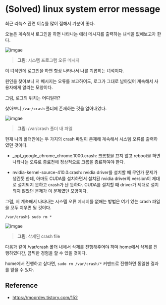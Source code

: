 (Solved) linux system error message
==

최근 리눅스 관련 이슈를 많이 접해서 기분이 좋다.

오늘은 계속해서 로그인을 하면 나타나는 에러 메시지를 출력하는 녀석을 없애보고자 한다.

![imgae](https://media.discordapp.net/attachments/633251365434687491/678246441927442472/image.png)
> __그림__: 시스템 프로그램 오류 메시지

이 녀석인데 로그인을 하면 항상 나타나서 나를 괴롭히는 녀석이다. 

원인을 찾아보니 저 메시지는 오류를 보고하여도, 로그가 그대로 남아있어 계속해서 사용자에게 알리는 모양이다.

그럼, 로그의 위치는 어디일까?

찾아보니 `/var/crash` 폴더에 존재하는 것을 알아내었다.

![imgae](https://media.discordapp.net/attachments/633251365434687491/678246980610293809/image.png?width=695&height=468)
> __그림__: /var/crash 폴더 내 파일

현재 나의 폴더안에는 두 가지의 crash 파일이 존재해 계속해서 시스템 오류를 출력하였던 것이다.

- _opt_google_chrome_chrome.1000.crash: 크롬창을 끄지 않고 reboot을 하면 나타나는 오류로 종료전에 정상적으로 크롬을 종료하여야 한다.

- nvidia-kernel-source-410.0.crash: nvidia driver를 설치할 때 무언가 문제가 생긴듯 한데, 아마도 CUDA를 설치하면서 설치된 nvidia driver의 version이 제대로 설치되지 못하고 crash가 난 듯하다. CUDA를 설치할 때 driver가 제대로 설치되지 않았던 문제가 이 문제였던 모양이다. 

그럼, 저 계속해서 나타나는 시스템 오류 메시지를 없애는 방법은 여기 있는 crash 파일을 모두 지우면 될 것이다.

```
/var/crash$ sudo rm *
```

![imgae](https://media.discordapp.net/attachments/633251365434687491/678248088481038336/image.png?width=695&height=468)
> __그림__: 삭제된 crash file

다음과 같이 /var/crash 폴더 내에서 삭제를 진행해주어야 하며 home에서 삭제를 진행하였다간, 끔찍한 경험을 할 수 있을 것이다.

home에서 진행하고 싶다면, `sudo rm /var/crash/*` 커맨드로 진행하면 동일한 결과를 얻을 수 있다.

Reference
--
- https://moordev.tistory.com/152